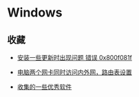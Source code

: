 # Windows

## 收藏

- [安装一些更新时出现问题 错误 0x800f081f](https://answers.microsoft.com/zh-hans/windows/forum/all/%E5%AE%89%E8%A3%85%E4%B8%80%E4%BA%9B%E6%9B%B4/0992128a-91a7-4eb1-97e5-b5b509a4527b?auth=1)

- [电脑两个网卡同时访问内外网，路由表设置](https://blog.csdn.net/iamdereck/article/details/82778599)

- [收集的一些优秀软件](https://ld246.com/article/1590298847904)
